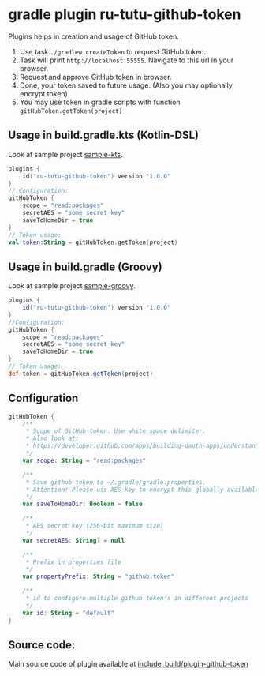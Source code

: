# gradle plugin ru-tutu-github-token

Plugins helps in creation and usage of GitHub token.
1. Use task ```./gradlew createToken``` to request GitHub token.
2. Task will print ```http://localhost:55555```. Navigate to this url in your browser.
3. Request and approve GitHub token in browser.
4. Done, your token saved to future usage. (Also you may optionally encrypt token)
5. You may use token in gradle scripts with function ```gitHubToken.getToken(project)```

## Usage in build.gradle.kts (Kotlin-DSL)
Look at sample project [sample-kts](sample-kts).
```Kotlin
plugins {
    id("ru-tutu-github-token") version "1.0.0"
}
// Configuration:
gitHubToken {
    scope = "read:packages"
    secretAES = "some_secret_key"
    saveToHomeDir = true
}
// Token usage:
val token:String = gitHubToken.getToken(project)
```

## Usage in build.gradle (Groovy)
Look at sample project [sample-groovy](sample-groovy).
```Groovy
plugins {
    id("ru-tutu-github-token") version "1.0.0"
}
//Configuration:
gitHubToken {
    scope = "read:packages"
    secretAES = "some_secret_key"
    saveToHomeDir = true
}
// Token usage:
def token = gitHubToken.getToken(project)
```
## Configuration
```Kotlin
gitHubToken {
    /**
     * Scope of GitHub token. Use white space delimiter.
     * Also look at:
     * https://developer.github.com/apps/building-oauth-apps/understanding-scopes-for-oauth-apps/
     */
    var scope: String = "read:packages"

    /**
     * Save github token to ~/.gradle/gradle.properties. 
     * Attention! Please use AES key to encrypt this globally available token!
     */
    var saveToHomeDir: Boolean = false

    /**
     * AES secret key (256-bit maximum size)
     */
    var secretAES: String? = null

    /**
     * Prefix in properties file
     */
    var propertyPrefix: String = "github.token"

    /**
     * id to configure multiple github token's in different projects
     */
    var id: String = "default"
}
```

## Source code:
Main source code of plugin available at [include_build/plugin-github-token](include_build/plugin-github-token)  

